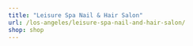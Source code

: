```yaml
---
title: "Leisure Spa Nail & Hair Salon"
url: /los-angeles/leisure-spa-nail-and-hair-salon/
shop: shop
---
```

